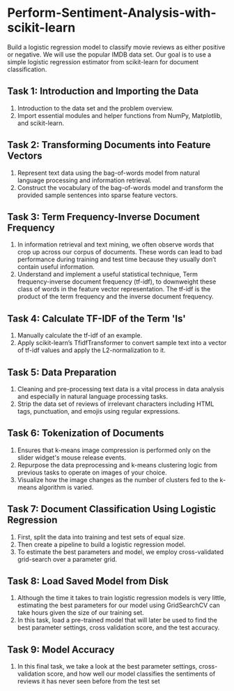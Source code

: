# Perform-Sentiment-Analysis-with-scikit-learn
Build a logistic regression model to classify movie reviews as either positive or negative. We will use the popular IMDB data set. Our goal is to use a simple logistic regression estimator from scikit-learn for document classification.

## Task 1: Introduction and Importing the Data
1. Introduction to the data set and the problem overview.
2. Import essential modules and helper functions from NumPy, Matplotlib, and scikit-learn.

## Task 2: Transforming Documents into Feature Vectors
1. Represent text data using the bag-of-words model from natural language processing and information retrieval.
2. Construct the vocabulary of the bag-of-words model and transform the provided sample sentences into sparse feature vectors.

## Task 3: Term Frequency-Inverse Document Frequency
1. In information retrieval and text mining, we often observe words that crop up across our corpus of documents. These words can lead to bad performance during training and test time because they usually don’t contain useful information.
2. Understand and implement a useful statistical technique, Term frequency-inverse document frequency (tf-idf), to downweight these class of words in the feature vector representation. The tf-idf is the product of the term frequency and the inverse document frequency.

## Task 4: Calculate TF-IDF of the Term 'Is'
1. Manually calculate the tf-idf of an example.
2. Apply scikit-learn’s TfidfTransformer to convert sample text into a vector of tf-idf values and apply the L2-normalization to it.

## Task 5: Data Preparation
1. Cleaning and pre-processing text data is a vital process in data analysis and especially in natural language processing tasks.
2. Strip the data set of reviews of irrelevant characters including HTML tags, punctuation, and emojis using regular expressions.

## Task 6: Tokenization of Documents
1. Ensures that k-means image compression is performed only on the slider widget's mouse release events.
2. Repurpose the data preprocessing and k-means clustering logic from previous tasks to operate on images of your choice.
3. Visualize how the image changes as the number of clusters fed to the k-means algorithm is varied.

## Task 7: Document Classification Using Logistic Regression
1. First, split the data into training and test sets of equal size.
2. Then create a pipeline to build a logistic regression model.
3. To estimate the best parameters and model, we employ cross-validated grid-search over a parameter grid.

## Task 8: Load Saved Model from Disk
1. Although the time it takes to train logistic regression models is very little, estimating the best parameters for our model using GridSearchCV can take hours given the size of our training set.
2. In this task, load a pre-trained model that will later be used to find the best parameter settings, cross validation score, and the test accuracy.

## Task 9: Model Accuracy
1. In this final task, we take a look at the best parameter settings, cross-validation score, and how well our model classifies the sentiments of reviews it has never seen before from the test set
